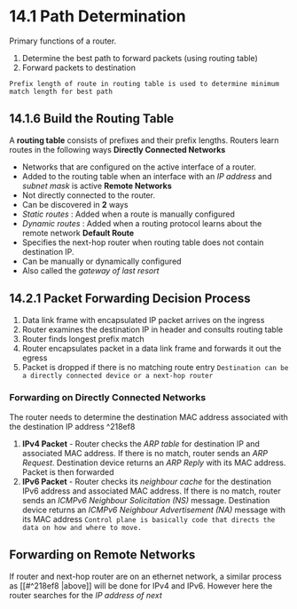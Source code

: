 # 14.1 Path Determination
Primary functions of a router.
1. Determine the best path to forward packets (using routing table)
2. Forward packets to destination

`Prefix length of route in routing table is used to determine minimum match length for best path`
## 14.1.6 Build the Routing Table
A **routing table** consists of prefixes and their prefix lengths. Routers learn routes in the following ways
**Directly Connected Networks**
- Networks that are configured on the active interface of a router. 
- Added to the routing table when an interface with an *IP address* and *subnet mask*  is active
**Remote Networks**
- Not directly connected to the router.
- Can be discovered in **2** ways
- *Static routes* : Added when a route is manually configured
- *Dynamic routes* : Added when a routing protocol learns about the remote network
**Default Route**
- Specifies the next-hop router when routing table does not contain destination IP.
- Can be manually or dynamically configured
- Also called the *gateway of last resort* 
## 14.2.1 Packet Forwarding Decision Process
1. Data link frame with encapsulated IP packet arrives on the ingress
2. Router examines the destination IP in header and consults routing table
3. Router finds longest prefix match
4. Router encapsulates packet in a data link frame and forwards it out the egress
5. Packet is dropped if there is no matching route entry
`Destination can be a directly connected device or a next-hop router`

### Forwarding on Directly Connected Networks
The router needs to determine the destination MAC address associated with the destination IP address ^218ef8
1. **IPv4 Packet** - Router checks the *ARP table* for destination IP and associated MAC address. If there is no match, router sends an *ARP Request*. Destination device returns an *ARP Reply*   with its MAC address. Packet is then forwarded
2. **IPv6 Packet** - Router checks its *neighbour cache*  for the destination IPv6 address and associated MAC address. If there is no match, router sends an *ICMPv6 Neighbour Solicitation (NS)*  message. Destination device returns an *ICMPv6 Neighbour Advertisement (NA)*  message with its MAC address
`Control plane is basically code that directs the data on how and where to move.`

## Forwarding on Remote Networks
If router and next-hop router are on an ethernet network, a similar process as [[#^218ef8 |above]] will be done for IPv4 and IPv6. However here the router searches for the *IP address of next*